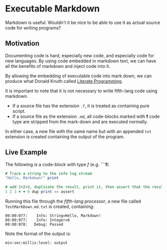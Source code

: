 # Executable Markdown
Markdown is useful. Wouldn't it be nice to be able to use it as actual source code for
writing programs?

## Motivation
Documenting code is hard, especially new code, and especially code for new languages. By using
code embedded in markdown text, we can have all the benefits of markdown and inject code into it.

By allowing the embedding of executable code into mark down, we can produce what Donald Knuth called [Literate Programming](https://en.wikipedia.org/wiki/Literate_programming).

It is important to note that it is not necessary to write fifth-lang code using markdown.
* If a source file has the extension `.f`, it is treated as containing pure script.
* If a source file as the extension `.md`, all code-blocks marked with **f** code type are stripped from the mark-down and are executed normally.

In either case, a new file with the same name but with an appended `txt` extension is created containing the output of the program.

## Live Example
The following is a code-block with type *f* (e.g. **\`\`\`f**)
```f
# Trace a string to the info log stream
"Hello, Markdown!" print

# add 1+2+3, duplicate the result, print it, then assert that the result is 6
1 2 3 + + 6 dup print == assert 
```

Running this file through the *fifth-lang processor*, a new file called `TestMarkDown.md.txt` is created, containing:
```
00:00:077:    Info: String=Hello, Markdown!
00:00:077:    Info: Integer=6
00:00:078:   Debug: Passed
```

Note the format of the output is:
```
min:sec:millis:level: output
```